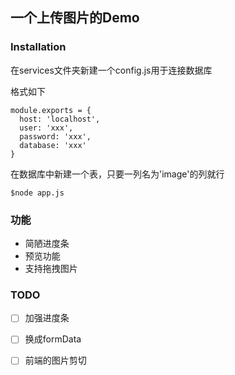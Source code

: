 ## 一个上传图片的Demo

### Installation

在services文件夹新建一个config.js用于连接数据库

格式如下

```
module.exports = {
  host: 'localhost',
  user: 'xxx',
  password: 'xxx',
  database: 'xxx'
}
```

在数据库中新建一个表，只要一列名为'image'的列就行

```
$node app.js
```



### 功能

- 简陋进度条
- 预览功能
- 支持拖拽图片



### TODO

- [ ] 加强进度条
- [ ] 换成formData
- [ ] 前端的图片剪切

